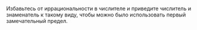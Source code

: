 Избавьтесь от иррациональности в числителе и приведите числитель и знаменатель к такому виду, чтобы можно было использовать первый замечательный предел.
